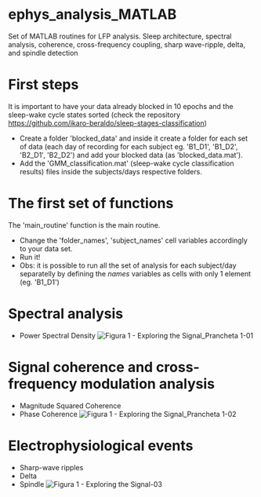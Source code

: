 # ephys_analysis_MATLAB
Set of MATLAB routines for LFP analysis. Sleep architecture, spectral analysis, coherence, cross-frequency coupling, sharp wave-ripple, delta, and spindle detection

# First steps
It is important to have your data already blocked in 10 epochs and the sleep-wake cycle states sorted (check the repository https://github.com/ikaro-beraldo/sleep-stages-classification)
- Create a folder 'blocked_data' and inside it create a folder for each set of data (each day of recording for each subject eg. 'B1_D1', 'B1_D2', 'B2_D1', 'B2_D2') and add your blocked data (as 'blocked_data.mat').
- Add the 'GMM_classification.mat' (sleep-wake cycle classification results) files inside the subjects/days respective folders.

# The first set of functions 
The 'main_routine' function is the main routine.
 - Change the 'folder_names', 'subject_names' cell variables accordingly to your data set.
 - Run it!
 - Obs: it is possible to run all the set of analysis for each subject/day separatelly by defining the _names_ variables as cells with only 1 element (eg. 'B1_D1')

# Spectral analysis 
 - Power Spectral Density
![Figura 1 - Exploring the Signal_Prancheta 1-01](https://github.com/user-attachments/assets/5d045354-89b8-4de9-acd4-ad2a8ddb8add)

# Signal coherence and cross-frequency modulation analysis
 - Magnitude Squared Coherence
 - Phase Coherence
![Figura 1 - Exploring the Signal_Prancheta 1-02](https://github.com/user-attachments/assets/7a8561ce-6cf9-4bd3-82a0-392e9ee7b38d)

# Electrophysiological events
- Sharp-wave ripples
- Delta
- Spindle
![Figura 1 - Exploring the Signal-03](https://github.com/user-attachments/assets/cbf95443-a6f6-4d1f-8cc5-d9ebf9fd4de5)



